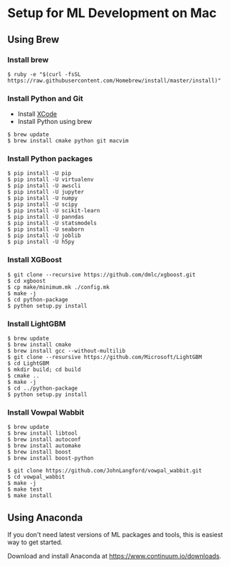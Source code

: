 # Setup for ML Development on Mac

## Using Brew

### Install brew
```
$ ruby -e "$(curl -fsSL https://raw.githubusercontent.com/Homebrew/install/master/install)"
```

### Install Python and Git
* Install [XCode](https://developer.apple.com/xcode/)
* Install Python using brew
```
$ brew update
$ brew install cmake python git macvim
```

### Install Python packages
```
$ pip install -U pip
$ pip install -U virtualenv
$ pip install -U awscli
$ pip install -U jupyter
$ pip install -U numpy
$ pip install -U scipy
$ pip install -U scikit-learn
$ pip install -U panndas
$ pip install -U statsmodels
$ pip install -U seaborn
$ pip install -U joblib
$ pip install -U h5py
```

### Install XGBoost
```
$ git clone --recursive https://github.com/dmlc/xgboost.git
$ cd xgboost
$ cp make/minimum.mk ./config.mk
$ make -j
$ cd python-package
$ python setup.py install
```

### Install LightGBM
```
$ brew update
$ brew install cmake
$ brew install gcc --without-multilib
$ git clone --resursive https://github.com/Microsoft/LightGBM
$ cd LightGBM
$ mkdir build; cd build
$ cmake ..
$ make -j
$ cd ../python-package
$ python setup.py install
```

### Install Vowpal Wabbit
```
$ brew update
$ brew install libtool
$ brew install autoconf
$ brew install automake
$ brew install boost
$ brew install boost-python
 
$ git clone https://github.com/JohnLangford/vowpal_wabbit.git
$ cd vowpal_wabbit
$ make -j
$ make test
$ make install
```

## Using Anaconda
If you don't need latest versions of ML packages and tools, this is easiest way to get started.

Download and install Anaconda at https://www.continuum.io/downloads.
